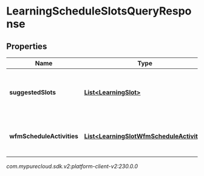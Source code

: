 # LearningScheduleSlotsQueryResponse


## Properties

| Name | Type | Description | Notes |
| ------------ | ------------- | ------------- | ------------- |
| **suggestedSlots** | [**List&lt;LearningSlot&gt;**](LearningSlot) | List of slots where Learning activity can be scheduled |  [optional] |
| **wfmScheduleActivities** | [**List&lt;LearningSlotWfmScheduleActivity&gt;**](LearningSlotWfmScheduleActivity) | Detailed data for WFM scheduled activities |  [optional] |




_com.mypurecloud.sdk.v2:platform-client-v2:230.0.0_
